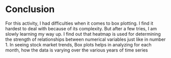 # Conclusion
For this activity, I had difficulties when it comes to box plotting. I find it hardest to deal with because of its complexity. But after a few tries, I am slowly learning my way up. I find out that heatmap is used for determining the strength of relationships between numerical variables just like in number 1. In seeing stock market trends, Box plots helps in analyzing for each month, how the data is varying over the various years of time series
